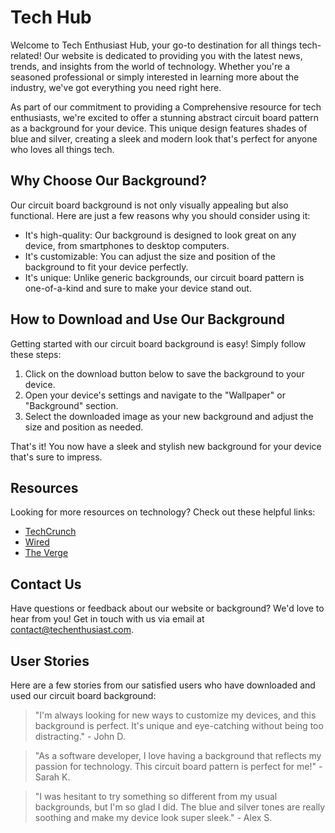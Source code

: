 <!--font:Raleway-->

# Tech Hub

Welcome to Tech Enthusiast Hub, your go-to destination for all things tech-related! Our website is dedicated to providing you with the latest news, trends, and insights from the world of technology. Whether you're a seasoned professional or simply interested in learning more about the industry, we've got everything you need right here.

As part of our commitment to providing a Com<wbr>pre<wbr>hen<wbr>sive resource for tech enthusiasts, we're excited to offer a stunning abstract circuit board pattern as a background for your device. This unique design features shades of blue and silver, creating a sleek and modern look that's perfect for anyone who loves all things tech.

## Why Choose Our Background?

Our circuit board background is not only visually appealing but also functional. Here are just a few reasons why you should consider using it:

-   It's high-quality: Our background is designed to look great on any device, from smartphones to desktop computers.
-   It's customizable: You can adjust the size and position of the background to fit your device perfectly.
-   It's unique: Unlike generic backgrounds, our circuit board pattern is one-of-a-kind and sure to make your device stand out.

## How to Download and Use Our Background

Getting started with our circuit board background is easy! Simply follow these steps:

1. Click on the download button below to save the background to your device.
2. Open your device's settings and navigate to the "Wallpaper" or "Background" section.
3. Select the downloaded image as your new background and adjust the size and position as needed.

That's it! You now have a sleek and stylish new background for your device that's sure to impress.

## Resources

Looking for more resources on technology? Check out these helpful links:

-   [TechCrunch](#)
-   [Wired](#)
-   [The Verge](#)

## Contact Us

Have questions or feedback about our website or background? We'd love to hear from you! Get in touch with us via email at [contact@techenthusiast.com](mailto:contact@techenthusiast.com).

## User Stories

Here are a few stories from our satisfied users who have downloaded and used our circuit board background:

> "I'm always looking for new ways to customize my devices, and this background is perfect. It's unique and eye-catching without being too distracting." - John D.

> "As a software developer, I love having a background that reflects my passion for technology. This circuit board pattern is perfect for me!" - Sarah K.

> "I was hesitant to try something so different from my usual backgrounds, but I'm so glad I did. The blue and silver tones are really soothing and make my device look super sleek." - Alex S.

<!--

Write me content for website with wallpaper which alt text is:

"An abstract circuit board pattern in shades of blue and silver"

The name/title of the page should not be 1:1 copy of the alt text but rather a real content of the website which is using this wallpaper.

- Use markdown format
- Start with heading
- Heading should be short and concise
- The content should look like a real website
- The website should not be about the wallpaper, wallpaper is just a related background
- Heading should be contain work "wallpaper" or "background"
- Include real sections like references, contact, user stories, etc. use things relevant to the page purpose.
- Feel free to use structure like headings, bullets, numbering, blockquotes, paragraphs, horizontal lines, etc.
- You can use formatting like bold or _italic_
- You can include UTF-8 emojis
- Links should be only #hash anchors (and you can refer to the document itself)
- Do not include images


---


# Blue Circuit Board Wallpaper for Tech Enthusiasts

Welcome to our website, dedicated to all things tech! Our site is the perfect place for those who are passionate about technology and want to stay up-to-date with the latest trends and developments in the industry. Whether you're a professional in the field or simply interested in learning more, we've got you covered.

As part of our commitment to providing a Com<wbr>pre<wbr>hen<wbr>sive resource for tech enthusiasts, we're excited to offer this stunning blue circuit board wallpaper as a background for your device. This abstract pattern features shades of blue and silver, creating a sleek and modern look that's perfect for anyone who loves all things tech.

## Why Choose Our Wallpaper?

Our circuit board wallpaper is not only visually appealing but also functional. Here are just a few reasons why you should consider using it:

- It's high-quality: Our wallpaper is designed to look great on any device, from smartphones to desktop computers.
- It's customizable: You can adjust the size and position of the wallpaper to fit your device perfectly.
- It's unique: Unlike generic wallpapers, our circuit board pattern is one-of-a-kind and sure to make your device stand out.

## How to Download and Use Our Wallpaper

Getting started with our circuit board wallpaper is easy! Simply follow these steps:

1. Click on the download button below to save the wallpaper to your device.
2. Open your device's settings and navigate to the "Wallpaper" or "Background" section.
3. Select the downloaded image as your new wallpaper and adjust the size and position as needed.

That's it! You now have a sleek and stylish new wallpaper for your device that's sure to impress.

## References

Looking for more resources on technology? Check out these helpful links:

- [TechCrunch](#)
- [Wired](#)
- [The Verge](#)

## Contact Us

Have questions or feedback about our website or wallpaper? We'd love to hear from you! Get in touch with us via email at [contact@techenthusiast.com](mailto:contact@techenthusiast.com).

## User Stories

Here are a few stories from our satisfied users who have downloaded and used our circuit board wallpaper:

> "I'm always looking for new ways to customize my devices, and this wallpaper is perfect. It's unique and eye-catching without being too distracting." - John D.

> "As a software developer, I love having a wallpaper that reflects my passion for technology. This circuit board pattern is perfect for me!" - Sarah K.

> "I was hesitant to try something so different from my usual wallpapers, but I'm so glad I did. The blue and silver tones are really soothing and make my device look super sleek." - Alex S.


---


Heading should not include word "wallpaper". The website should not be about the wallpaper itself, wallpaper is just a related background, rewrite whole content.


---


# Tech Enthusiast Hub: Your One-Stop Resource for All Things Tech

Welcome to Tech Enthusiast Hub, your go-to destination for all things tech-related! Our website is dedicated to providing you with the latest news, trends, and insights from the world of technology. Whether you're a seasoned professional or simply interested in learning more about the industry, we've got everything you need right here.

As part of our commitment to providing a Com<wbr>pre<wbr>hen<wbr>sive resource for tech enthusiasts, we're excited to offer a stunning abstract circuit board pattern as a background for your device. This unique design features shades of blue and silver, creating a sleek and modern look that's perfect for anyone who loves all things tech.

## Why Choose Our Background?

Our circuit board background is not only visually appealing but also functional. Here are just a few reasons why you should consider using it:

- It's high-quality: Our background is designed to look great on any device, from smartphones to desktop computers.
- It's customizable: You can adjust the size and position of the background to fit your device perfectly.
- It's unique: Unlike generic backgrounds, our circuit board pattern is one-of-a-kind and sure to make your device stand out.

## How to Download and Use Our Background

Getting started with our circuit board background is easy! Simply follow these steps:

1. Click on the download button below to save the background to your device.
2. Open your device's settings and navigate to the "Wallpaper" or "Background" section.
3. Select the downloaded image as your new background and adjust the size and position as needed.

That's it! You now have a sleek and stylish new background for your device that's sure to impress.

## Resources

Looking for more resources on technology? Check out these helpful links:

- [TechCrunch](#)
- [Wired](#)
- [The Verge](#)

## Contact Us

Have questions or feedback about our website or background? We'd love to hear from you! Get in touch with us via email at [contact@techenthusiast.com](mailto:contact@techenthusiast.com).

## User Stories

Here are a few stories from our satisfied users who have downloaded and used our circuit board background:

> "I'm always looking for new ways to customize my devices, and this background is perfect. It's unique and eye-catching without being too distracting." - John D.

> "As a software developer, I love having a background that reflects my passion for technology. This circuit board pattern is perfect for me!" - Sarah K.

> "I was hesitant to try something so different from my usual backgrounds, but I'm so glad I did. The blue and silver tones are really soothing and make my device look super sleek." - Alex S.

-->
